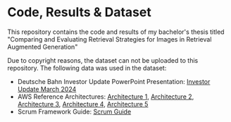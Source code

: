 # Code, Results & Dataset

This repository contains the code and results of my bachelor's thesis titled "Comparing and Evaluating Retrieval Strategies for Images in Retrieval Augmented Generation"

Due to copyright reasons, the dataset can not be uploaded to this repository. The following data was used in the dataset:
- Deutsche Bahn Investor Update PowerPoint Presentation: [Investor Update March 2024](https://ir.deutschebahn.com/fileadmin/Deutsch/2024/II_InvestorUpdate_March_2024.pdf)
- AWS Reference Architectures: [Architecture 1](https://docs.aws.amazon.com/images/prescriptive-guidance/latest/patterns/images/pattern-img/e9ad39a1-e0a4-4429-bdc0-594b68707761/images/e70fc6e9-d9ff-426f-b245-502255a7a4fe.png), [Architecture 2](https://docs.aws.amazon.com/images/prescriptive-guidance/latest/patterns/images/pattern-img/8724ff28-40f6-4c43-9c65-fbd18bbbfd0f/images/e780916a-4ab7-4fdc-8ecc-c837c7d90d13.png), [Architecture 3](https://d1.awsstatic.com/solutions/guidance/architecture-diagrams/custom-search-of-an-enterprise-knowledge-base-with-amazon-opensearch-service.pdf), [Architecture 4](https://d1.awsstatic.com/solutions/guidance/architecture-diagrams/querying-sustainability-documents-using-generative-ai-for-esg-reporting-on-aws.pdf), [Architecture 5](https://d1.awsstatic.com/Solutions/Solutions%20Category%20Template%20Draft/Solution%20Architecture%20Diagrams/fraud-detection-using-machine-learning-architecture.10132d2e1b05a3d65956b584008d245c21891d47.png)
- Scrum Framework Guide: [Scrum Guide](https://i.pinimg.com/736x/02/83/a1/0283a1089643f44ec345457501e5a541.jpg)
